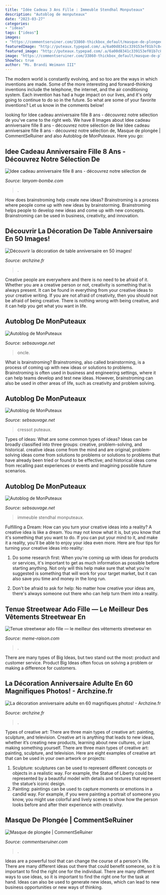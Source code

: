 ```yaml
---
title: "Idée Cadeau 3 Ans Fille : Immeuble Stendhal Monputeaux"
description: "Autoblog de monputeaux"
date: "2023-03-27"
categories:
- "ideas"
tags: ["ideas"]
images:
- "https://commentseruiner.com/33860-thickbox_default/masque-de-plongee.jpg"
featuredImage: "http://puteaux.typepad.com/.a/6a00d8341c339153ef01b7c8c00ed5970b-350wi"
featured_image: "http://puteaux.typepad.com/.a/6a00d8341c339153ef01b7c8c00ed5970b-350wi"
image: "https://commentseruiner.com/33860-thickbox_default/masque-de-plongee.jpg"
ShowToc: true
author: "Ms. Brandi Weimann III"
---
```



The modern world is constantly evolving, and so too are the ways in which inventions are made. Some of the more interesting and forward-thinking inventions include the telephone, the internet, and the air conditioning system. Each invention has had a huge impact on our lives, and it's only going to continue to do so in the future. So what are some of your favorite inventions? Let us know in the comments below!

	

		
looking for Idee cadeau anniversaire fille 8 ans - découvrez notre sélection de you've came to the right web. We have 8 Images about Idee cadeau anniversaire fille 8 ans - découvrez notre sélection de like Idee cadeau anniversaire fille 8 ans - découvrez notre sélection de, Masque de plongée | CommentSeRuiner and also Autoblog de MonPuteaux. Here you go:
		
    
## Idee Cadeau Anniversaire Fille 8 Ans - Découvrez Notre Sélection De

<img loading=lazy src="https://lanyom-bombe.com/ubs/CvLrvB6a1CipfepdGIshHgHaLH.jpg" onerror="this.onerror=null;this.src='https://tse4.mm.bing.net/th?id=OIP.XZ9WOUTff0TUz9HEFIORmwAAAA&amp;pid=15.1';" alt="Idee cadeau anniversaire fille 8 ans - découvrez notre sélection de">

_Source: lanyom-bombe.com_

>. 

	

How does brainstroming help create new ideas?
Brainstroming is a process where people come up with new ideas by brainstorming. Brainstroming helps people to develop new ideas and come up with new concepts. Brainstroming can be used in business, creativity, and innovation.

    
## Découvrir La Décoration De Table Anniversaire En 50 Images!

<img loading=lazy src="https://archzine.fr/wp-content/uploads/2015/08/2-deco-anniversaire-enfant-avec-un-joli-gateau-d-anniversaire-barbie-et-une-deco-rose-6.jpg" onerror="this.onerror=null;this.src='https://tse1.mm.bing.net/th?id=OIP.CI1LAurT3dm0s30XjjkldAHaLG&amp;pid=15.1';" alt="Découvrir la décoration de table anniversaire en 50 images!">

_Source: archzine.fr_

>. 

	

Creative people are everywhere and there is no need to be afraid of it. Whether you are a creative person or not, creativity is something that is always present. It can be found in everything from your creative ideas to your creative writing. If you are not afraid of creativity, then you should not be afraid of being creative. There is nothing wrong with being creative, and it can help you get what you want in life.

    
## Autoblog De MonPuteaux

<img loading=lazy src="http://puteaux.typepad.com/.a/6a00d8341c339153ef01b7c953e6f3970b-320wi" onerror="this.onerror=null;this.src='https://tse4.mm.bing.net/th?id=OIP.ARHs5jNTjome997-qP4rIQAAAA&amp;pid=15.1';" alt="Autoblog de MonPuteaux">

_Source: sebsauvage.net_

>oncle. 

	

What is brainstroming?
Brainstroming, also called brainstorming, is a process of coming up with new ideas or solutions to problems. Brainstroming is often used in business and engineering settings, where it can help teams develop and test new ideas. However, brainstroming can also be used in other areas of life, such as creativity and problem solving.

    
## Autoblog De MonPuteaux

<img loading=lazy src="http://puteaux.typepad.com/.a/6a00d8341c339153ef01bb09626cc2970d-320wi" onerror="this.onerror=null;this.src='https://tse3.mm.bing.net/th?id=OIP.RXEUdQayP_0KgS1JPR_DTAHaGb&amp;pid=15.1';" alt="Autoblog de MonPuteaux">

_Source: sebsauvage.net_

>cressot puteaux. 

	

Types of ideas: What are some common types of ideas?
Ideas can be broadly classified into three groups: creative, problem-solving, and historical. creative ideas come from the mind and are original; problem-solving ideas come from solutions to problems or solutions to problems that have already been tried or found to be effective; and historical ideas come from recalling past experiences or events and imagining possible future scenarios.

    
## Autoblog De MonPuteaux

<img loading=lazy src="http://puteaux.typepad.com/.a/6a00d8341c339153ef01b7c8c00ed5970b-350wi" onerror="this.onerror=null;this.src='https://tse2.mm.bing.net/th?id=OIP.QK9WD1d1JEmHAYYC54sUEQAAAA&amp;pid=15.1';" alt="Autoblog de MonPuteaux">

_Source: sebsauvage.net_

>immeuble stendhal monputeaux. 

	

Fulfilling a Dream: How can you turn your creative ideas into a reality?
A creative idea is like a dream. You may not know what it is, but you know that it's something that you want to do. If you can put your mind to it, and make it a reality, you'll be able to enjoy your idea even more. Here are four tips for turning your creative ideas into reality:
1. Do some research first: When you're coming up with ideas for products or services, it's important to get as much information as possible before starting anything. Not only will this help make sure that what you're suggested is something that will work for your target market, but it can also save you time and money in the long run.

2. Don't be afraid to ask for help: No matter how creative your ideas are, there's always someone out there who can help turn them into a reality.

    
## Tenue Streetwear Ado Fille — Le Meilleur Des Vêtements Streetwear En

<img loading=lazy src="https://meme-raison.com/cgl/p0OK_a0liuJXjSf9Phk5MgAAAA.jpg" onerror="this.onerror=null;this.src='https://tse2.mm.bing.net/th?id=OIP._gkj-VfcJZPkNDuHuMKjzAAAAA&amp;pid=15.1';" alt="Tenue streetwear ado fille — le meilleur des vêtements streetwear en">

_Source: meme-raison.com_

>. 

	

There are many types of Big Ideas, but two stand out the most: product and customer service. Product Big Ideas often focus on solving a problem or making a difference for customers.

    
## La Décoration Anniversaire Adulte En 60 Magnifiques Photos! - Archzine.fr

<img loading=lazy src="https://archzine.fr/wp-content/uploads/2016/05/joli-décoration-anniversaire-deco-fete-pas-cher-champagne.jpg" onerror="this.onerror=null;this.src='https://tse3.mm.bing.net/th?id=OIP.eUTiyoFujgK7oUkct4EUSgHaKv&amp;pid=15.1';" alt="La décoration anniversaire adulte en 60 magnifiques photos! - Archzine.fr">

_Source: archzine.fr_

>. 

	

Types of creative art: There are three main types of creative art: painting, sculpture, and television.
Creative art is anything that leads to new ideas, whether it’s creating new products, learning about new cultures, or just making something yourself. There are three main types of creative art: painting, sculpture, and television. Here are eight examples of creative art that can be used in your own artwork or projects: 
1. Sculpture: sculptures can be used to represent different concepts or objects in a realistic way. For example, the Statue of Liberty could be represented by a beautiful model with details and textures that represent the statue’s iconic design. 
2. Painting: paintings can be used to capture moments or emotions in a candid way. For example, if you were painting a portrait of someone you know, you might use colorful and lively scenes to show how the person looks before and after their experience with creativity. 

    
## Masque De Plongée | CommentSeRuiner

<img loading=lazy src="https://commentseruiner.com/33860-thickbox_default/masque-de-plongee.jpg" onerror="this.onerror=null;this.src='https://tse4.mm.bing.net/th?id=OIP.s-hmGOa2Es6u0kO-mtveqwHaHa&amp;pid=15.1';" alt="Masque de plongée | CommentSeRuiner">

_Source: commentseruiner.com_

>. 

	

Ideas are a powerful tool that can change the course of a person's life. There are many different ideas out there that could benefit someone, so it is important to find the right one for the individual. There are many different ways to use ideas, so it is important to find the right one for the task at hand. Ideas can also be used to generate new ideas, which can lead to new business opportunities or new ways of thinking.

